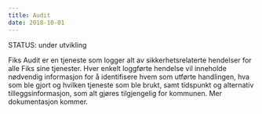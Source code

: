```yaml
---
title: Audit
date: 2018-10-01 
---
```


STATUS: under utvikling

Fiks Audit er en tjeneste som logger alt av sikkerhetsrelaterte hendelser for alle Fiks sine tjenester. Hver enkelt loggførte hendelse vil inneholde nødvendig informasjon for å identifisere hvem som utførte handlingen, hva som ble gjort og hvilken tjeneste som ble brukt, samt tidspunkt og alternativ tilleggsinformasjon, som alt gjøres tilgjengelig for kommunen. Mer dokumentasjon kommer.
